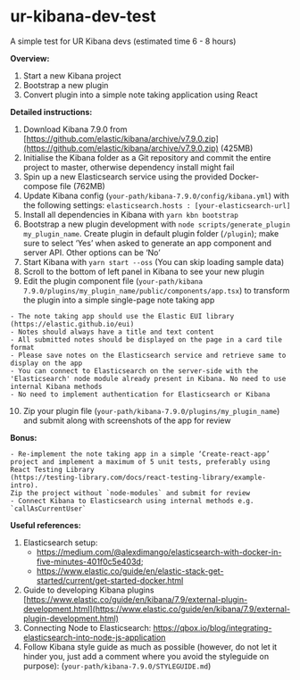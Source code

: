 # ur-kibana-dev-test
A simple test for UR Kibana devs (estimated time 6 - 8 hours)

**Overview:**  
 1. Start a new Kibana project 
 2. Bootstrap a new plugin 
 3. Convert plugin into a simple note taking application using React

**Detailed instructions:**  

 1. Download Kibana 7.9.0 from [https://github.com/elastic/kibana/archive/v7.9.0.zip](https://github.com/elastic/kibana/archive/v7.9.0.zip)
    (425MB)
2. Initialise the Kibana folder as a Git repository and
    commit the entire project to master, otherwise dependency install
    might fail
3.  Spin up a new Elasticsearch service using the provided Docker-compose file (762MB)
4. Update Kibana config
    (`your-path/kibana-7.9.0/config/kibana.yml`) with the following
    settings:   `elasticsearch.hosts : [your-elasticsearch-url]` 
  5. Install all dependencies in Kibana with `yarn kbn bootstrap` 
  6. Bootstrap a new plugin development with `node scripts/generate_plugin my_plugin_name`.  Create plugin in default
    plugin folder (`/plugin`); make sure to select ‘Yes’ when asked to
    generate an app component and server API. Other options can be ‘No’   
  7. Start Kibana with `yarn start --oss` (You can skip loading sample data)
  8. Scroll to the bottom of left panel in Kibana to see your new plugin   
  9. Edit the plugin component file (`your-path/kibana 7.9.0/plugins/my_plugin_name/public/components/app.tsx`)
    to transform the plugin into a simple single-page note taking app

    - The note taking app should use the Elastic EUI library (https://elastic.github.io/eui)
    - Notes should always have a title and text content
    - All submitted notes should be displayed on the page in a card tile format
    - Please save notes on the Elasticsearch service and retrieve same to display on the app
    - You can connect to Elasticsearch on the server-side with the 'Elasticsearch' node module already present in Kibana. No need to use internal Kibana methods
    - No need to implement authentication for Elasticsearch or Kibana

  10. Zip your plugin file (`your-path/kibana-7.9.0/plugins/my_plugin_name`) and submit along with screenshots of the app for review
  
  **Bonus:** 
  
    - Re-implement the note taking app in a simple ‘Create-react-app’ project and implement a maximum of 5 unit tests, preferably using React Testing Library
    (https://testing-library.com/docs/react-testing-library/example-intro).
    Zip the project without `node-modules` and submit for review
    - Connect Kibana to Elasticsearch using internal methods e.g. `callAsCurrentUser` 

**Useful references:**  
1. Elasticsearch setup: 
    -  https://medium.com/@alexdimango/elasticsearch-with-docker-in-five-minutes-401f0c5e403d;
    -  https://www.elastic.co/guide/en/elastic-stack-get-started/current/get-started-docker.html
2. Guide to developing Kibana plugins [https://www.elastic.co/guide/en/kibana/7.9/external-plugin-development.html](https://www.elastic.co/guide/en/kibana/7.9/external-plugin-development.html)  
3. Connecting Node to Elasticsearch: https://qbox.io/blog/integrating-elasticsearch-into-node-js-application
4. Follow Kibana style guide as much as possible (however, do not let it hinder you, just add a comment where you avoid the styleguide on purpose): (`your-path/kibana-7.9.0/STYLEGUIDE.md`)
